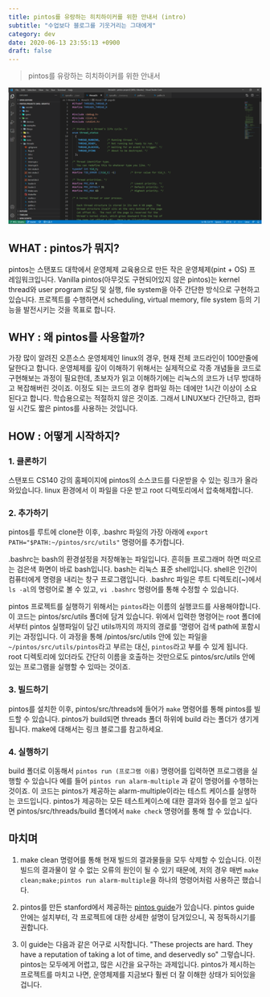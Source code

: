 ```yaml
---
title: pintos를 유랑하는 히치하이커를 위한 안내서 (intro)
subtitle: "수업보다 블로그를 기웃거리는 그대에게"
category: dev
date: 2020-06-13 23:55:13 +0900
draft: false
---
```


> pintos를 유랑하는 히치하이커를 위한 안내서

![image](../img/pintos.png)

## WHAT : pintos가 뭐지?
pintos는 스탠포드 대학에서 운영체제 교육용으로 만든 작은 운영체제(pint + OS) 프레임워크입니다. Vanilla pintos(아무것도 구현되어있지 않은 pintos)는 kernel thread와 user program 로딩 및 실행, file system을 아주 간단한 방식으로 구현하고 있습니다. 프로젝트를 수행하면서 scheduling, virtual memory, file system 등의 기능을 발전시키는 것을 목표로 합니다.

## WHY : 왜 pintos를 사용할까?
가장 많이 알려진 오픈소스 운영체제인 linux의 경우, 현재 전체 코드라인이 100만줄에 달한다고 합니다. 운영체제를 깊이 이해하기 위해서는 실제적으로 각종 개념들을 코드로 구현해보는 과정이 필요한데, 초보자가 읽고 이해하기에는 리눅스의 코드가 너무 방대하고 복잡해버린 것이죠. 이정도 되는 코드의 경우 컴파일 하는 데에만 1시간 이상이 소요된다고 합니다. 학습용으로는 적절하지 않은 것이죠. 그래서 LINUX보다 간단하고, 컴파일 시간도 짧은 pintos를 사용하는 것입니다.

## HOW : 어떻게 시작하지?
### 1. 클론하기
스탠포드 CS140 강의 홈페이지에 pintos의 소스코드를 다운받을 수 있는 링크가 올라와있습니다. linux 환경에서 이 파일을 다운 받고 root 디렉토리에서 압축해제합니다.

### 2. 추가하기
pintos를 루트에 clone한 이후, .bashrc 파일의 가장 아래에 `export PATH="$PATH:~/pintos/src/utils"` 명령어를 추가합니다. 

.bashrc는 bash의 환경설정을 저장해놓는 파일입니다. 흔히들 프로그래머 하면 떠오르는 검은색 화면이 바로 bash입니다. bash는 리눅스 표준 shell입니다. shell은 인간이 컴퓨터에게 명령을 내리는 창구 프로그램입니다. .bashrc 파일은 루트 디렉토리(~)에서 `ls -al`의 명령어로 볼 수 있고, `vi .bashrc` 명령어를 통해 수정할 수 있습니다.

pintos 프로젝트를 실행하기 위해서는 `pintos`라는 이름의 실행코드를 사용해야합니다. 이 코드는 pintos/src/utils 폴더에 담겨 있습니다. 위에서 입력한 명령어는 root 폴더에서부터 pintos 실행파일이 담긴 utils까지의 까지의 경로를 '명령어 검색 path에 포함시키는 과정입니다. 이 과정을 통해 /pintos/src/utils 안에 있는 파일을 `~/pintos/src/utils/pintos`라고 부르는 대신, `pintos`라고 부를 수 있게 됩니다. root 디렉토리에 있더라도 간단히 이름을 호출하는 것만으로도 pintos/src/utils 안에 있는 프로그램을 실행할 수 있따는 것이죠.

### 3. 빌드하기
pintos를 설치한 이후, pintos/src/threads에 들어가 `make` 명령어를 통해 pintos를 빌드할 수 있습니다. pintos가 build되면 threads 폴더 하위에 build 라는 폴더가 생기게 됩니다. make에 대해서는 링크 블로그를 참고하세요.

### 4. 실행하기
build 폴더로 이동해서 `pintos run (프로그램 이름)` 명령어를 입력하면 프로그램을 실행할 수 있습니다 예를 들어 `pintos run alarm-multiple` 과 같이 명령어를 수행하는 것이죠. 이 코드는 pintos가 제공하는 alarm-multiple이라는 테스트 케이스를 실행하는 코드입니다. pintos가 제공하는 모든 테스트케이스에 대한 결과와 점수를 얻고 싶다면 pintos/src/threads/build 폴더에서 `make check` 명령어를 통해 할 수 있습니다.

## 마치며

1. make clean 명령어를 통해 현재 빌드의 결과물들을 모두 삭제할 수 있습니다. 이전 빌드의 결과물이 알 수 없는 오류의 원인이 될 수 있기 때문에, 저의 경우 매번 `make clean;make;pintos run alarm-multiple`을 하나의 명령어처럼 사용하곤 했습니다.

2. pintos를 만든 stanford에서 제공하는 [pintos guide](https://web.stanford.edu/class/cs140/projects/pintos/pintos.pdf "pintos guide")가 있습니다. pintos guide 안에는 설치부터, 각 프로젝트에 대한 상세한 설명이 담겨있으니, 꼭 정독하시기를 권합니다.

3. 이 guide는 다음과 같은 어구로 시작합니다. "These projects are hard. They have a reputation of taking a lot of time, and deservedly so" 그렇습니다. pintos는 모두에게 어렵고, 많은 시간을 요구하는 과제입니다. pintos가 제시하는 프로젝트를 마치고 나면, 운영체제를 지금보다 훨씬 더 잘 이해한 상태가 되어있을 겁니다.